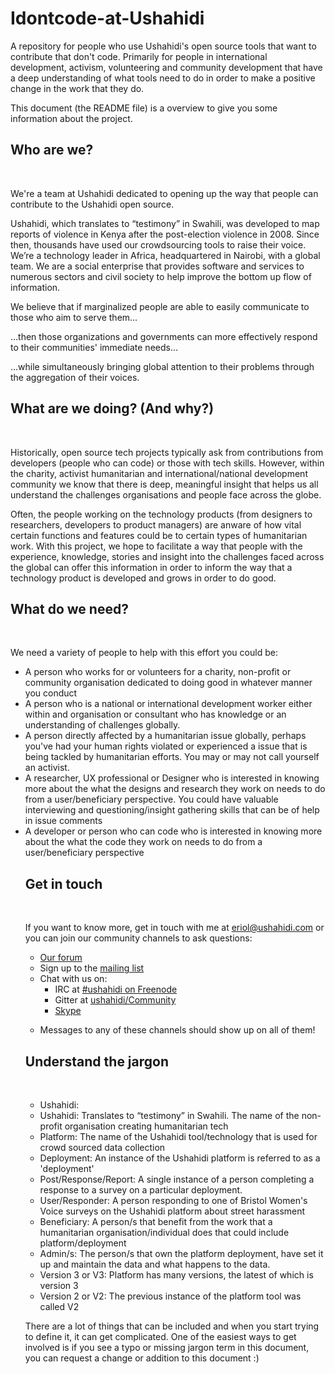 # Idontcode-at-Ushahidi
A repository for people who use Ushahidi's open source tools that want to contribute that don't code. Primarily for people in international development, activism, volunteering and community development that have a deep understanding of what tools need to do in order to make a positive change in the work that they do.

This document (the README file) is a overview to give you some information about the project. 

<h2>Who are we?</h2>

<br>

We're a team at Ushahidi dedicated to opening up the way that people can contribute to the Ushahidi open source. 

Ushahidi, which translates to “testimony” in Swahili, was developed to map reports of violence in Kenya after the post-election violence in 2008. Since then, thousands have used our crowdsourcing tools to raise their voice. We’re a technology leader in Africa, headquartered in Nairobi, with a global team. We are a social enterprise that provides software and services to numerous sectors and civil society to help improve the bottom up flow of information.

We believe that if marginalized people are able to easily communicate to those who aim to serve them...

...then those organizations and governments can more effectively respond to their communities' immediate needs...

...while simultaneously bringing global attention to their problems through the aggregation of their voices.

<h2>What are we doing? (And why?)</h2>

<br>

Historically, open source tech projects typically ask from contributions from developers (people who can code) or those with tech skills. However, within the charity, activist humanitarian and international/national development community we know that there is deep, meaningful insight that helps us all understand the challenges organisations and people face across the globe. 

Often, the people working on the technology products (from designers to researchers, developers to product managers) are anware of how vital certain functions and features could be to certain types of humanitarian work.
With this project, we hope to facilitate a way that people with the experience, knowledge, stories and insight into the challenges faced across the global can offer this information in order to inform the way that a technology product is developed and grows in order to do good.

<h2>What do we need?</h2>

<br>

We need a variety of people to help with this effort you could be:

<ul>
  <li>A person who works for or volunteers for a charity, non-profit or community organisation dedicated to doing good in whatever manner you conduct</li>
  <li>A person who is a national or international development worker either within and organisation or consultant who has knowledge or an understanding of challenges globally.</li>
  <li>A person directly affected by a humanitarian issue globally, perhaps you've had your human rights violated or experienced a issue that is being tackled by humanitarian efforts. You may or may not call yourself an activist.</li>
  
  <li>A researcher, UX professional or Designer who is interested in knowing more about the what the designs and research they work on needs to do from a user/beneficiary perspective. You could have valuable interviewing and questioning/insight gathering skills that can be of help in issue comments</li>
  <li>A developer or person who can code who is interested in knowing more about the what the code they work on needs to do from a user/beneficiary perspective</li
</ul>


<h2>Get in touch</h2>
<br>

If you want to know more, get in touch with me at eriol@ushahidi.com or you can join our community channels to ask questions:
<ul>
	<li> <a href="http://forums.ushahidi.com/">Our forum</a></li>
	<li>Sign up to the <a href="http://list.ushahidi.com/">mailing list</a></li>
	<li>Chat with us on:
	<ul>
		<li>IRC at <a href="irc://irc.freenode.net/#ushahidi"></a><a href="http://irc://irc.freenode.net/#ushahidi" target="_blank">#ushahidi on Freenode</a></li>
		<li>Gitter at <a href="https://gitter.im/ushahidi/community"></a><a href="https://gitter.im/ushahidi/community" target="_blank">ushahidi/Community</a></li><li><a href="https://join.skype.com/S9t68IVKzwo8">Skype</a></li></ul></li></ul><ul><li>Messages to any of these channels should show up on all of them!</li></ul></article>


<h2>Understand the jargon</h2>

<br>

<ul>
  <li>Ushahidi: </li>
  
  <li>Ushahidi: Translates to “testimony” in Swahili. The name of the non-profit organisation creating humanitarian tech</li>
  <li>Platform: The name of the Ushahidi tool/technology that is used for crowd sourced data collection</li>
  <li>Deployment: An instance of the Ushahidi platform is referred to as a 'deployment'</li>
  <li>Post/Response/Report: A single instance of a person completing a response to a survey on a particular deployment.</li>
  <li>User/Responder: A person responding to one of Bristol Women's Voice surveys on the Ushahidi platform about street harassment </li>  
  <li>Beneficiary: A person/s that benefit from the work that a humanitarian organisation/individual does that could include platform/deployment </li>
  <li>Admin/s: The person/s that own the platform deployment, have set it up and maintain the data and what happens to the data.</li>
  <li>Version 3 or V3: Platform has many versions, the latest of which is version 3 </li>
  <li>Version 2 or V2: The previous instance of the platform tool was called V2</li>
</ul>

There are a lot of things that can be included and when you start trying to define it, it can get complicated. One of the easiest ways to get involved is if you see a typo or missing jargon term in this document, you can request a change or addition to this document :)
